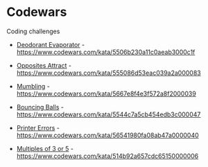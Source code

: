 # Codewars
Coding challenges

- <a href="https://github.com/matheus-miranda/Codewars/tree/master/Deodorant%20Evaporator">Deodorant Evaporator</a> - https://www.codewars.com/kata/5506b230a11c0aeab3000c1f

- <a href="https://github.com/matheus-miranda/Codewars/tree/master/Opposites%20Attract">Opposites Attract</a> - https://www.codewars.com/kata/555086d53eac039a2a000083

- <a href="https://github.com/matheus-miranda/Codewars/tree/master/Mumbling">Mumbling</a> - https://www.codewars.com/kata/5667e8f4e3f572a8f2000039

- <a href="https://github.com/matheus-miranda/Codewars/tree/master/Bouncing%20Balls">Bouncing Balls</a> - https://www.codewars.com/kata/5544c7a5cb454edb3c000047

- <a href="https://github.com/matheus-miranda/Codewars/tree/master/Printer%20Errors">Printer Errors</a> - https://www.codewars.com/kata/56541980fa08ab47a0000040

- <a href="https://github.com/matheus-miranda/Codewars/tree/master/Multiples%20of%20Three%20or%20Five">Multiples of 3 or 5</a> - https://www.codewars.com/kata/514b92a657cdc65150000006
